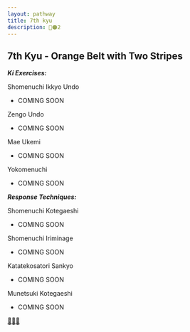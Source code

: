 ```yaml
---
layout: pathway
title: 7th kyu
description: 🥋🟠2
---
```


## 7th Kyu - Orange Belt with Two Stripes

***Ki Exercises:***

Shomenuchi Ikkyo Undo

* COMING SOON

Zengo Undo

* COMING SOON

Mae Ukemi

* COMING SOON

Yokomenuchi

* COMING SOON

***Response Techniques:***

Shomenuchi Kotegaeshi

* COMING SOON

Shomenuchi Iriminage

* COMING SOON

Katatekosatori Sankyo

* COMING SOON

Munetsuki Kotegaeshi

* COMING SOON

[🌿🌀🎨](https://link.basil.one)

